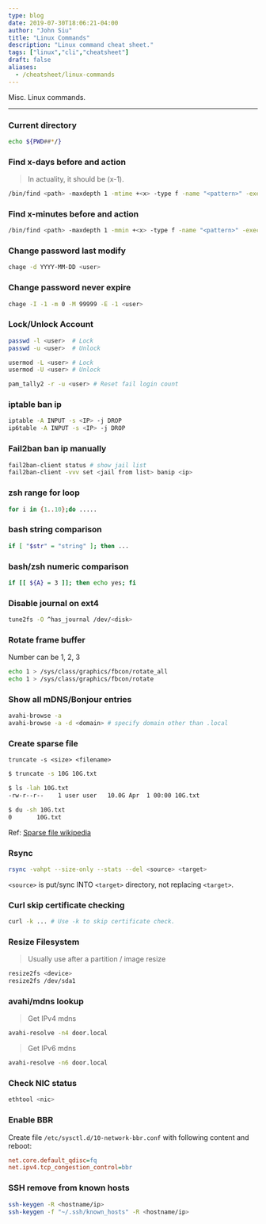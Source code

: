 ```yaml
---
type: blog
date: 2019-07-30T18:06:21-04:00
author: "John Siu"
title: "Linux Commands"
description: "Linux command cheat sheet."
tags: ["linux","cli","cheatsheet"]
draft: false
aliases:
  - /cheatsheet/linux-commands
---
```

Misc. Linux commands.
<!--more-->

---

### Current directory

```sh
echo ${PWD##*/}
```

### Find x-days before and action

> In actuality, it should be (x-1).

```sh
/bin/find <path> -maxdepth 1 -mtime +<x> -type f -name "<pattern>" -exec rm -f {} \;
```

### Find x-minutes before and action

```sh
/bin/find <path> -maxdepth 1 -mmin +<x> -type f -name "<pattern>" -exec rm -f {} \;
```

### Change password last modify

```sh
chage -d YYYY-MM-DD <user>
```

### Change password never expire

```sh
chage -I -1 -m 0 -M 99999 -E -1 <user>
```

### Lock/Unlock Account

```sh
passwd -l <user>  # Lock
passwd -u <user>  # Unlock

usermod -L <user> # Lock
usermod -U <user> # Unlock

pam_tally2 -r -u <user> # Reset fail login count
```

### iptable ban ip

```sh
iptable -A INPUT -s <IP> -j DROP
ip6table -A INPUT -s <IP> -j DROP
```

### Fail2ban ban ip manually

```sh
fail2ban-client status # show jail list
fail2ban-client -vvv set <jail from list> banip <ip>
```

### zsh range for loop

```sh
for i in {1..10};do .....
```

### bash string comparison

```sh
if [ "$str" = "string" ]; then ...
```

### bash/zsh numeric comparison

```sh
if [[ ${A} = 3 ]]; then echo yes; fi
```

### Disable journal on ext4

```sh
tune2fs -O ^has_journal /dev/<disk>
```

### Rotate frame buffer

Number can be 1, 2, 3

```sh
echo 1 > /sys/class/graphics/fbcon/rotate_all
echo 1 > /sys/class/graphics/fbcon/rotate
```

### Show all mDNS/Bonjour entries

```sh
avahi-browse -a
avahi-browse -a -d <domain> # specify domain other than .local
```

### Create sparse file

`truncate -s <size> <filename>`

```sh
$ truncate -s 10G 10G.txt

$ ls -lah 10G.txt
-rw-r--r--    1 user user   10.0G Apr  1 00:00 10G.txt

$ du -sh 10G.txt
0       10G.txt
```

Ref: [Sparse file wikipedia](https://wiki.archlinux.org/index.php/Sparse_file)

### Rsync

```sh
rsync -vahpt --size-only --stats --del <source> <target>
```

`<source>` is put/sync INTO `<target>` directory, not replacing `<target>`.

### Curl skip certificate checking

```sh
curl -k ... # Use -k to skip certificate check.
```

### Resize Filesystem

> Usually use after a partition / image resize

```sh
resize2fs <device>
resize2fs /dev/sda1
```

### avahi/mdns lookup

> Get IPv4 mdns

```sh
avahi-resolve -n4 door.local
```

> Get IPv6 mdns

```sh
avahi-resolve -n6 door.local
```

### Check NIC status

```sh
ethtool <nic>
```

### Enable BBR

Create file `/etc/sysctl.d/10-network-bbr.conf` with following content and reboot:

```ini
net.core.default_qdisc=fq
net.ipv4.tcp_congestion_control=bbr
```

### SSH remove from known hosts

```sh
ssh-keygen -R <hostname/ip>
ssh-keygen -f "~/.ssh/known_hosts" -R <hostname/ip>
```